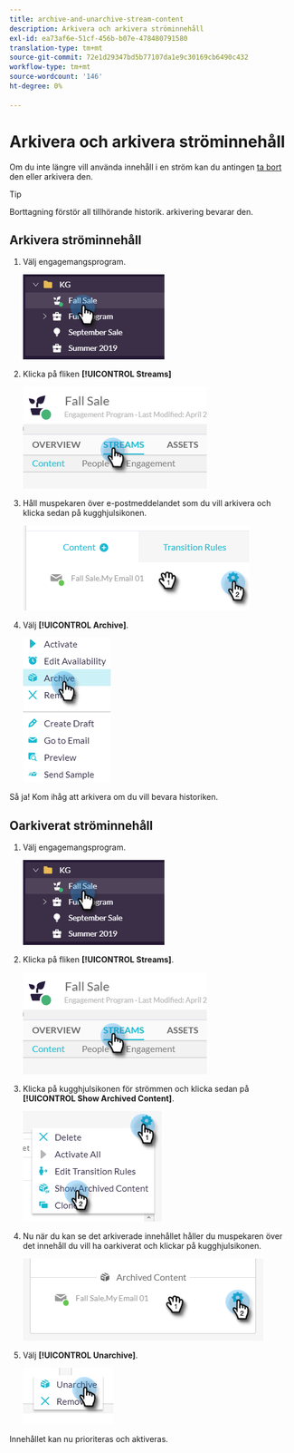 ```yaml
---
title: archive-and-unarchive-stream-content
description: Arkivera och arkivera ströminnehåll
exl-id: ea73af6e-51cf-456b-b07e-478480791580
translation-type: tm+mt
source-git-commit: 72e1d29347bd5b77107da1e9c30169cb6490c432
workflow-type: tm+mt
source-wordcount: '146'
ht-degree: 0%

---
```


# Arkivera och arkivera ströminnehåll

Om du inte längre vill använda innehåll i en ström kan du antingen [ta bort](/help/sky/remove-stream-content.md) den eller arkivera den.

>[!TIP]
>
>Borttagning förstör all tillhörande historik. arkivering
>bevarar den.

## Arkivera ströminnehåll

1. Välj engagemangsprogram.

   ![Bild ett](/help/sky/assets/engagement-programs/archive-and-unarchive-stream-content/archive-and-unarchive-stream-content-1.png)

1. Klicka på fliken **[!UICONTROL Streams]**

   ![Bild två](/help/sky/assets/engagement-programs/archive-and-unarchive-stream-content/archive-and-unarchive-stream-content-2.png)

1. Håll muspekaren över e-postmeddelandet som du vill arkivera och klicka sedan på kugghjulsikonen.

   ![Bild tre](/help/sky/assets/engagement-programs/archive-and-unarchive-stream-content/archive-and-unarchive-stream-content-3.png)

1. Välj **[!UICONTROL Archive]**.

   ![Bild fyra](/help/sky/assets/engagement-programs/archive-and-unarchive-stream-content/archive-and-unarchive-stream-content-4.png)

Så ja! Kom ihåg att arkivera om du vill bevara historiken.

## Oarkiverat ströminnehåll

1. Välj engagemangsprogram.

   ![Bild fem](/help/sky/assets/engagement-programs/archive-and-unarchive-stream-content/archive-and-unarchive-stream-content-5.png)

1. Klicka på fliken **[!UICONTROL Streams]**.

   ![Bild sex](/help/sky/assets/engagement-programs/archive-and-unarchive-stream-content/archive-and-unarchive-stream-content-6.png)

1. Klicka på kugghjulsikonen för strömmen och klicka sedan på **[!UICONTROL Show Archived Content]**.

   ![Bild sju](/help/sky/assets/engagement-programs/archive-and-unarchive-stream-content/archive-and-unarchive-stream-content-7.png)

1. Nu när du kan se det arkiverade innehållet håller du muspekaren över det innehåll du vill ha oarkiverat och klickar på kugghjulsikonen.

   ![Bild åtta](/help/sky/assets/engagement-programs/archive-and-unarchive-stream-content/archive-and-unarchive-stream-content-8.png)

1. Välj **[!UICONTROL Unarchive]**.

   ![Bild nio](/help/sky/assets/engagement-programs/archive-and-unarchive-stream-content/archive-and-unarchive-stream-content-9.png)

Innehållet kan nu prioriteras och aktiveras.
